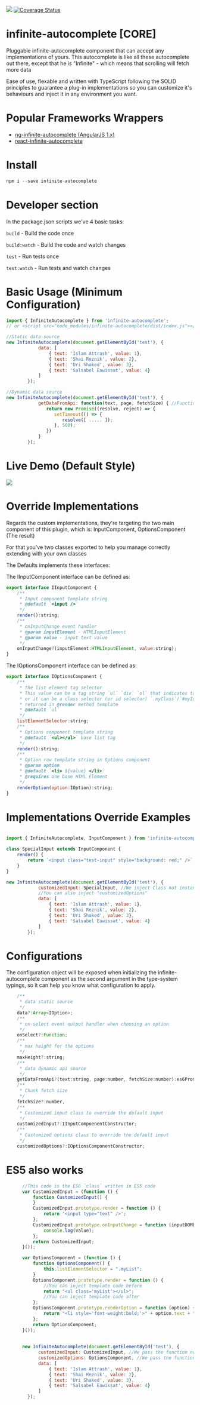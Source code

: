 <a><img src='https://travis-ci.org/Attrash-Islam/infinite-autocomplete.svg?branch=master' /></a>     <a href='https://coveralls.io/github/Attrash-Islam/infinite-autocomplete'><img src='https://coveralls.io/repos/github/Attrash-Islam/infinite-autocomplete/badge.svg' alt='Coverage Status' /></a>


# infinite-autocomplete [CORE]
Pluggable infinite-autocomplete component that can accept any implementations of yours.
This autocomplete is like all these autocomplete out there, except that he is "Infinite" - which means that scrolling will fetch more data

Ease of use, flexable and written with TypeScript following the SOLID principles to guarantee a plug-in implementations so you can customize it's behaviours and inject it in any environment you want. 

# Popular Frameworks Wrappers
- <a href="https://github.com/Attrash-Islam/ng-infinite-autocomplete">ng-infinite-autocomplete (AngularJS 1.x)</a>
- <a href="https://github.com/Attrash-Islam/react-infinite-autocomplete">react-infinite-autocomplete</a>

# Install
```js
npm i --save infinite-autocomplete
```
# Developer section
In the package.json scripts we've 4 basic tasks:

`build` - Build the code once

`build:watch` - Build the code and watch changes

`test` - Run tests once

`test:watch` - Run tests and watch changes

# Basic Usage (Minimum Configuration)
```js
import { InfiniteAutocomplete } from 'infinite-autocomplete';
// or <script src="node_modules/infinite-autocomplete/dist/index.js"></script>

//Static data source
new InfiniteAutocomplete(document.getElementById('test'), {
            data: [
                { text: 'Islam Attrash', value: 1},
                { text: 'Shai Reznik', value: 2},
                { text: 'Uri Shaked', value: 3},
                { text: 'Salsabel Eawissat', value: 4}
            ]
        });

//Dynamic data source
new InfiniteAutocomplete(document.getElementById('test'), {
            getDataFromApi: function(text, page, fetchSize) { //Function return a Promise (http resource)
               return new Promise((resolve, reject) => {
                  setTimeout(() => {
                     resolve([ ..... ]);
                  }, 500);
               })
            }
        });
```

# Live Demo (Default Style)

<img src="https://cdn.rawgit.com/Attrash-Islam/assets/749035d3/infi-basic.gif" />

# Override Implementations
Regards the custom implementations, they're targeting the two main component of this plugin, which is: InputComponent, OptionsComponent (The result)

For that you've two classes exported to help you manage correctly extending with your own classes

The Defaults implements these interfaces:

The IInputComponent interface can be defined as:

```js
export interface IInputComponent {
    /**
     * Input component template string
     * @default `<input />`
     */
    render():string;
    /**
     * onInputChange event handler
     * @param inputElement - HTMLInputElement
     * @param value - input text value
     */
    onInputChange?(inputElement:HTMLInputElement, value:string);
}
```

The IOptionsComponent interface can be defined as:

```js
export interface IOptionsComponent {
    /**
     * The list element tag selector
     * This value can be a tag string `ul` `div` `ol` that indicates tag name,
     * or it can be a class selector (or id selector) `.myClass`/`#myId` which is 
     * returned in @render method template
     * @default `ul`
     */
    listElementSelector:string;
    /**
     * Options component template string
     * @default `<ul></ul>` base list tag
     */
    render():string;
    /**
     * Option row template string in Options component
     * @param option
     * @default `<li> ${value} </li>`
     * @requires one base HTML Element
     */
    renderOption(option:IOption):string;
}
```

# Implementations Override Examples

```js

import { InfiniteAutocomplete, InputComponent } from 'infinite-autocomplete';

class SpecialInput extends InputComponent {
    render() {
        return `<input class="test-input" style="background: red;" />`;
    }
}

new InfiniteAutocomplete(document.getElementById('test'), {
            customizedInput: SpecialInput, //We inject Class not instance object
            //You can also inject "customizedOptions"
            data: [
                { text: 'Islam Attrash', value: 1},
                { text: 'Shai Reznik', value: 2},
                { text: 'Uri Shaked', value: 3},
                { text: 'Salsabel Eawissat', value: 4}
            ]
        });
```

# Configurations
The configuration object will be exposed when initializing the infinite-autocomplete component as the second argument in the type-system typings, so it can help you know what configuration to apply.

```js
    /**
     * data static source
     */
    data?:Array<IOption>;
    /**
     * on-select event output handler when choosing an option
     */
    onSelect?:Function;
    /**
     * max height for the options
     */
    maxHeight?:string;
    /**
     * data dynamic api source
     */
    getDataFromApi?(text:string, page:number, fetchSize:number):es6Promise<Array<any>>;
    /**
     * Chunk fetch size
     */
    fetchSize?:number,
    /**
     * Customized input class to override the default input
     */
    customizedInput?:IInputCompoenentConstructor;
    /**
     * Customized options class to override the default input
     */
    customizedOptions?:IOptionsComponentConstructor;
```

# ES5 also works
```js
      //This code is the ES6 `class` written in ES5 code
      var CustomizedInput = (function () {
          function CustomizedInput() {
          }
          CustomizedInput.prototype.render = function () {
              return '<input type="text" />';
          };
          CustomizedInput.prototype.onInputChange = function (inputDOMElement, value) {
              console.log(value);
          };
          return CustomizedInput;
      }());

      var OptionsComponent = (function () {
          function OptionsComponent() {
              this.listElementSelector = ".myList";
          }
          OptionsComponent.prototype.render = function () {
              //You can inject template code before
              return "<ul class='myList'></ul>";
              //You can inject template code after
          };
          OptionsComponent.prototype.renderOption = function (option) {
              return "<li style='font-weight:bold;'>" + option.text + "</li>";
          };
          return OptionsComponent;
      }());
      
      
      new InfiniteAutocomplete(document.getElementById('test'), {
            customizedInput: CustomizedInput, //We pass the function not prototype
            customizedOptions: OptionsComponent, //We pass the function not prototype
            data: [
                { text: 'Islam Attrash', value: 1},
                { text: 'Shai Reznik', value: 2},
                { text: 'Uri Shaked', value: 3},
                { text: 'Salsabel Eawissat', value: 4}
            ]
        });
      
```

